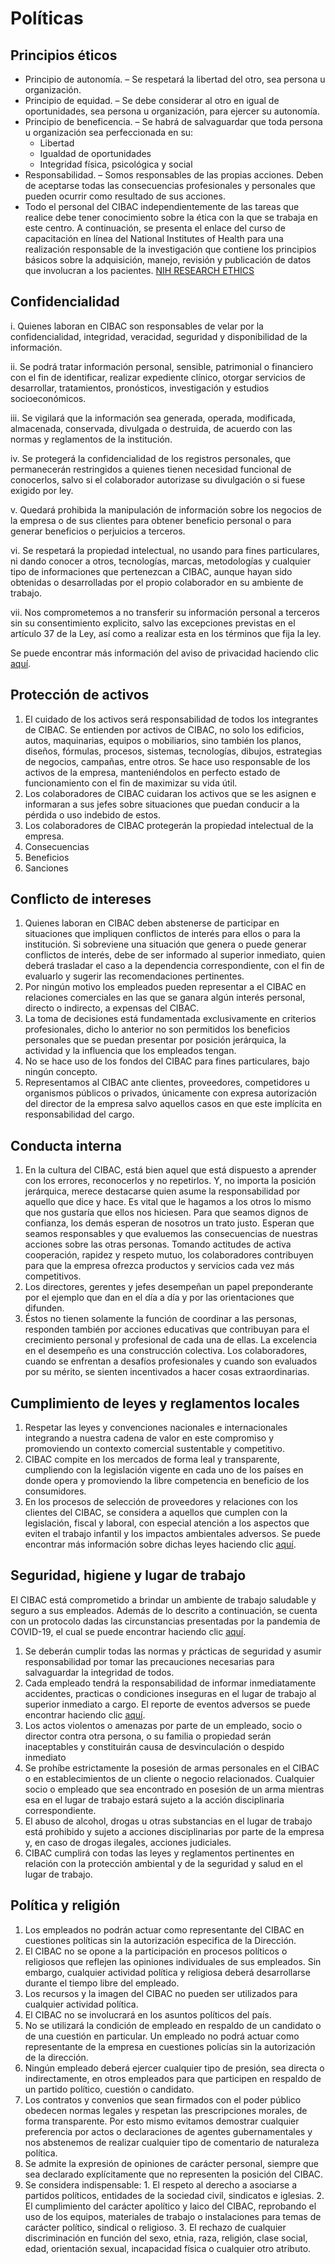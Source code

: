 # Políticas

## Principios éticos
 - Principio de autonomía. – Se respetará la libertad del otro, sea persona u organización.
 - Principio de equidad. – Se debe considerar al otro en igual de oportunidades, sea persona u organización, para ejercer su autonomía.
 - Principio de beneficencia. – Se habrá de salvaguardar que toda persona u organización sea perfeccionada en su:
   - Libertad
   - Igualdad de oportunidades
   - Integridad física, psicológica y social
 - Responsabilidad. – Somos responsables de las propias acciones. Deben de aceptarse todas las consecuencias profesionales y personales que pueden ocurrir como resultado de sus acciones.
 - Todo el personal del CIBAC independientemente de las tareas que realice debe tener conocimiento sobre la ética con la que se trabaja en este centro. A continuación, se presenta el enlace del curso de capacitación en línea del National Institutes of Health para una realización responsable de la investigación que contiene los principios básicos sobre la adquisición, manejo, revisión y publicación de datos que involucran a los pacientes.
[NIH RESEARCH ETHICS](https://researchethics.od.nih.gov/CourseIndex.aspx)

## Confidencialidad
  i. Quienes laboran en CIBAC son responsables de velar por la confidencialidad, integridad, veracidad, seguridad y disponibilidad de la información.
  
  ii. Se podrá tratar información personal, sensible, patrimonial o financiero con el fin de identificar, realizar expediente clínico, otorgar servicios de desarrollar, tratamientos, pronósticos, investigación y estudios socioeconómicos.
  
  iii. Se vigilará que la información sea generada, operada, modificada, almacenada, conservada, divulgada o destruida, de acuerdo con las normas y reglamentos de la institución.
  
  iv. Se protegerá la confidencialidad de los registros personales, que permanecerán restringidos a quienes tienen necesidad funcional de conocerlos, salvo si el colaborador autorizase su divulgación o si fuese exigido por ley.
  
  v. Quedará prohibida la manipulación de información sobre los negocios de la empresa o de sus clientes para obtener beneficio personal o para generar beneficios o perjuicios a terceros.
  
  vi. Se respetará la propiedad intelectual, no usando para fines particulares, ni dando conocer a otros, tecnologías, marcas, metodologías y cualquier tipo de informaciones que pertenezcan a CIBAC, aunque hayan sido obtenidas o desarrolladas por el propio colaborador en su ambiente de trabajo.
  
  vii. Nos comprometemos a no transferir su información personal a terceros sin su consentimiento explicito, salvo las excepciones previstas en el artículo 37 de la Ley, así como a realizar esta en los términos que fija la ley.
  
Se puede encontrar más información del aviso de privacidad haciendo clic [aquí](https://cibac.sharepoint.com/sites/CIBAC/Shared%20Documents/Forms/AllItems.aspx?id=%2Fsites%2FCIBAC%2FShared%20Documents%2FComunicaci%C3%B3n%20y%20Mercadotecnia%2FPagina%20web%2F2004%20Aviso%20de%20privacidad%2Epdf&parent=%2Fsites%2FCIBAC%2FShared%20Documents%2FComunicaci%C3%B3n%20y%20Mercadotecnia%2FPagina%20web&p=true&ga=1). 

## Protección de activos
   1. El cuidado de los activos será responsabilidad de todos los integrantes de CIBAC. Se entienden por activos de CIBAC, no solo los edificios, autos, maquinarias, equipos o mobiliarios, sino también los planos, diseños, fórmulas, procesos, sistemas, tecnologías, dibujos, estrategias de negocios, campañas, entre otros. Se hace uso responsable de los activos de la empresa, manteniéndolos en perfecto estado de funcionamiento con el fin de maximizar su vida útil.
   2. Los colaboradores de CIBAC cuidaran los activos que se les asignen e informaran a sus jefes sobre situaciones que puedan conducir a la pérdida o uso indebido de estos.
   3. Los colaboradores de CIBAC protegerán la propiedad intelectual de la empresa.
   4. Consecuencias
   5. Beneficios
   6. Sanciones

## Conflicto de intereses
   1. Quienes laboran en CIBAC deben abstenerse de participar en situaciones que impliquen conflictos de interés para ellos o para la institución. Si sobreviene una situación que genera o puede generar conflictos de interés, debe de ser informado al superior inmediato, quien deberá trasladar el caso a la dependencia correspondiente, con el fin de evaluarlo y sugerir las recomendaciones pertinentes.
   2. Por ningún motivo los empleados pueden representar a el CIBAC en relaciones comerciales en las que se ganara algún interés personal, directo o indirecto, a expensas del CIBAC.
   3. La toma de decisiones está fundamentada exclusivamente en criterios profesionales, dicho lo anterior no son permitidos los beneficios personales que se puedan presentar por posición jerárquica, la actividad y la influencia que los empleados tengan.
   4. No se hace uso de los fondos del CIBAC para fines particulares, bajo ningún concepto.
   5. Representamos al CIBAC ante clientes, proveedores, competidores u organismos públicos o privados, únicamente con expresa autorización del director de la empresa salvo aquellos casos en que este implícita en responsabilidad del cargo.

## Conducta interna
   1. En la cultura del CIBAC, está bien aquel que está dispuesto a aprender con los errores, reconocerlos y no repetirlos. Y, no importa la posición jerárquica, merece destacarse quien asume la responsabilidad por aquello que dice y hace. Es vital que le hagamos a los otros lo mismo que nos gustaría que ellos nos hiciesen. Para que seamos dignos de confianza, los demás esperan de nosotros un trato justo. Esperan que seamos responsables y que evaluemos las consecuencias de nuestras acciones sobre las otras personas. Tomando actitudes de activa cooperación, rapidez y respeto mutuo, los colaboradores contribuyen para que la empresa ofrezca productos y servicios cada vez más competitivos.
   2. Los directores, gerentes y jefes desempeñan un papel preponderante por el ejemplo que dan en el día a día y por las orientaciones que difunden.
   3. Éstos no tienen solamente la función de coordinar a las personas, responden también por acciones educativas que contribuyan para el crecimiento personal y profesional de cada una de ellas. La excelencia en el desempeño es una construcción colectiva. Los colaboradores, cuando se enfrentan a desafíos profesionales y cuando son evaluados por su mérito, se sienten incentivados a hacer cosas extraordinarias.

## Cumplimiento de leyes y reglamentos locales
   1. Respetar las leyes y convenciones nacionales e internacionales integrando a nuestra cadena de valor en este compromiso y promoviendo un contexto comercial sustentable y competitivo.
   2. CIBAC compite en los mercados de forma leal y transparente, cumpliendo con la legislación vigente en cada uno de los países en donde opera y promoviendo la libre competencia en beneficio de los consumidores.
   3. En los procesos de selección de proveedores y relaciones con los clientes del CIBAC, se considera a aquellos que cumplen con la legislación, fiscal y laboral, con especial atención a los aspectos que eviten el trabajo infantil y los impactos ambientales adversos.
Se puede encontrar más información sobre dichas leyes haciendo clic [aquí](https://cibac.sharepoint.com/:w:/s/CIBAC/EVSMlcDGyClDiaJFdBhceAMBNyzfcAPzzDN094EFwSjAlQ?e=jf8xtS). 

## Seguridad, higiene y lugar de trabajo
El CIBAC está comprometido a brindar un ambiente de trabajo saludable y seguro a sus empleados. Además de lo descrito a continuación, se cuenta con un protocolo dadas las circunstancias presentadas por la pandemia de COVID-19, el cual se puede encontrar haciendo clic [aquí](https://cibac.sharepoint.com/:w:/s/CIBAC/EYzlDDdMgOZIhyxH3UOvKkcBgpYziLr8AQH8MN8nntp7HA?e=mYoH95). 
   1. Se deberán cumplir todas las normas y prácticas de seguridad y asumir responsabilidad por tomar las precauciones necesarias para salvaguardar la integridad de todos.
   2. Cada empleado tendrá la responsabilidad de informar inmediatamente accidentes, practicas o condiciones inseguras en el lugar de trabajo al superior inmediato a cargo. El reporte de eventos adversos se puede encontrar haciendo clic [aquí](https://cibac.sharepoint.com/:w:/s/CIBAC/ESI6MCRwqSxNmJHBAZF9IncBlNzYKFKjXfWB72lRDem3Dg?e=mGU2jU).
   3. Los actos violentos o amenazas por parte de un empleado, socio o director contra otra persona, o su familia o propiedad serán inaceptables y constituirán causa de desvinculación o despido inmediato
   4. Se prohíbe estrictamente la posesión de armas personales en el CIBAC o en establecimientos de un cliente o negocio relacionados. Cualquier socio o empleado que sea encontrado en posesión de un arma mientras esa en el lugar de trabajo estará sujeto a la acción disciplinaria correspondiente.
   5. El abuso de alcohol, drogas u otras substancias en el lugar de trabajo está prohibido y sujeto a acciones disciplinarias por parte de la empresa y, en caso de drogas ilegales, acciones judiciales.
   6. CIBAC cumplirá con todas las leyes y reglamentos pertinentes en relación con la protección ambiental y de la seguridad y salud en el lugar de trabajo.

## Política y religión
   1. Los empleados no podrán actuar como representante del CIBAC en cuestiones políticas sin la autorización especifica de la Dirección.
   2. El CIBAC no se opone a la participación en procesos políticos o religiosos que reflejen las opiniones individuales de sus empleados. Sin embargo, cualquier actividad política y religiosa deberá desarrollarse durante el tiempo libre del empleado.
   3. Los recursos y la imagen del CIBAC no pueden ser utilizados para cualquier actividad política.
   4. El CIBAC no se involucrará en los asuntos políticos del país.
   5. No se utilizará la condición de empleado en respaldo de un candidato o de una cuestión en particular. Un empleado no podrá actuar como representante de la empresa en cuestiones policías sin la autorización de la dirección.
   6. Ningún empleado deberá ejercer cualquier tipo de presión, sea directa o indirectamente, en otros empleados para que participen en respaldo de un partido político, cuestión o candidato.
   7. Los contratos y convenios que sean firmados con el poder público obedecen normas legales y respetan las prescripciones morales, de forma transparente. Por esto mismo evitamos demostrar cualquier preferencia por actos o declaraciones de agentes gubernamentales y nos abstenemos de realizar cualquier tipo de comentario de naturaleza política.
   8. Se admite la expresión de opiniones de carácter personal, siempre que sea declarado explícitamente que no representen la posición del CIBAC.
   9. Se considera indispensable:
     1. El respeto al derecho a asociarse a partidos políticos, entidades de la sociedad civil, sindicatos e iglesias.
     2. El cumplimiento del carácter apolítico y laico del CIBAC, reprobando el uso de los equipos, materiales de trabajo o instalaciones para temas de carácter político, sindical o religioso.
     3. El rechazo de cualquier discriminación en función del sexo, etnia, raza, religión, clase social, edad, orientación sexual, incapacidad física o cualquier otro atributo.

